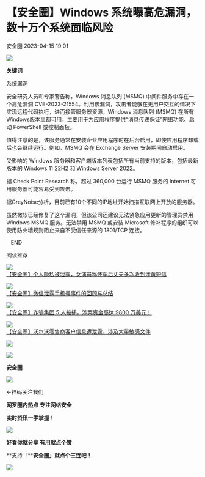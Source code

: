 #  【安全圈】Windows 系统曝高危漏洞，数十万个系统面临风险   
 安全圈   2023-04-15 19:01  
  
![](https://mmbiz.qpic.cn/mmbiz_jpg/aBHpjnrGylgSxa9I02IBd3bgLEhwfJCeRibw3LEjMujeAhD2CvyiaVCZJVHGHODbkPx3pViaX0sAibZsDun6sicUzdQ/640?wx_fmt=jpeg "")  
  
  
**关键词**  
  
  
  
系统漏洞  
  
  
安全研究人员和专家警告称，Windows 消息队列 (MSMQ) 中间件服务中存在一个高危漏洞 CVE-2023-21554。利用该漏洞，攻击者能够在无用户交互的情况下实现远程代码执行，进而接管服务器资源。Windows 消息队列 (MSMQ) 在所有Windows版本里都可用，主要用于为应用程序提供“消息传递保证”网络功能、启动 PowerShell 或控制面板。  
  
值得注意的是，该服务通常在安装企业应用程序时在后台启用，即使应用程序卸载后也会继续运行。例如，MSMQ 会在 Exchange Server 安装期间自动启用。  
  
受影响的 Windows 服务器和客户端版本列表包括所有当前支持的版本，包括最新版本的 Windows 11 22H2 和 Windows Server 2022。  
  
据 Check Point Research 称，超过 360,000 台运行 MSMQ 服务的 Internet 可用服务器可能容易受到攻击。  
  
据GreyNoise分析，目前已有10个不同的IP地址开始扫描互联网上开放的服务器。  
  
虽然微软已经修复了这个漏洞，但该公司还建议无法紧急应用更新的管理员禁用 Windows MSMQ 服务。无法禁用 MSMQ 或安装 Microsoft 修补程序的组织可以使用防火墙规则阻止来自不受信任来源的 1801/TCP 连接。  
  
  
   END    
  
  
阅读推荐  
  
  
![](https://mmbiz.qpic.cn/mmbiz_jpg/aBHpjnrGylgK8EUY32CkusajGCN1edz7tqJpJmTYaqy8Lr69ypJ8O0ZZExx9HeQhUxXXUkr4R4V7dmMKH4fooQ/640?wx_fmt=jpeg "")  
[【安全圈】个人隐私被泄露，女演员称怀孕后丈夫多次收到涉黄短信](http://mp.weixin.qq.com/s?__biz=MzIzMzE4NDU1OQ==&mid=2652032409&idx=1&sn=7547db1aa785fd7fa1f8f53d0cfbbbe4&chksm=f36fe1d9c41868cf2f6c7e85f4d5e85b13a046d2a8dff9df4c17f88aa5f4c2e96fb9a2849759&scene=21#wechat_redirect)  
  
  
  
![](https://mmbiz.qpic.cn/mmbiz_jpg/aBHpjnrGylgK8EUY32CkusajGCN1edz7ozdiaibvLBxjgQoelxsicyOP1ibM5yn1EgWktbgIfyjSqwlolUSrOoSn4w/640?wx_fmt=jpeg "")  
[【安全圈】微信泄露手机号事件的回顾与总结](http://mp.weixin.qq.com/s?__biz=MzIzMzE4NDU1OQ==&mid=2652032409&idx=2&sn=8db19a472a78560abf7a4cdcf0c0de57&chksm=f36fe1d9c41868cffef9fb8b552efc3a8818239db6fb9e9aa09ff45c7a9c6702557f1aa27363&scene=21#wechat_redirect)  
  
  
  
![](https://mmbiz.qpic.cn/mmbiz_jpg/aBHpjnrGylgK8EUY32CkusajGCN1edz76icYW9pwB1J1dXWuibjOwbdrMsuPRoqxh292Vg8SyGFCYSgEL64lmRZg/640?wx_fmt=jpeg "")  
[【安全圈】诈骗集团 5 人被捕，涉案资金高达 9800 万美元！](http://mp.weixin.qq.com/s?__biz=MzIzMzE4NDU1OQ==&mid=2652032409&idx=3&sn=9ef65e5e6c620b29ade7392866375feb&chksm=f36fe1d9c41868cfaa7521e9a326a20f84cd5d1c1f7b89d1ccc037eb05efcd3426fe0a2f8698&scene=21#wechat_redirect)  
  
  
  
![](https://mmbiz.qpic.cn/mmbiz_jpg/aBHpjnrGylgK8EUY32CkusajGCN1edz7OONdngOJheNP6zibxXQ83ACyGqQeaUZYlt4M4VJazx6hAibwol00fW7A/640?wx_fmt=jpeg "")  
[【安全圈】沃尔沃零售商客户信息遭泄露，涉及大量敏感文件](http://mp.weixin.qq.com/s?__biz=MzIzMzE4NDU1OQ==&mid=2652032409&idx=4&sn=02bb2ca296e91d40455267cabe7d0251&chksm=f36fe1d9c41868cf29409b4866c0aac1e6956766c5d1db9b22a548cfcc359833b8889a79fec6&scene=21#wechat_redirect)  
  
  
  
![](https://mmbiz.qpic.cn/mmbiz_gif/aBHpjnrGylgeVsVlL5y1RPJfUdozNyCEft6M27yliapIdNjlcdMaZ4UR4XxnQprGlCg8NH2Hz5Oib5aPIOiaqUicDQ/640?wx_fmt=gif "")  
  
  
  
![](https://mmbiz.qpic.cn/mmbiz_png/aBHpjnrGylgeVsVlL5y1RPJfUdozNyCEDQIyPYpjfp0XDaaKjeaU6YdFae1iagIvFmFb4djeiahnUy2jBnxkMbaw/640?wx_fmt=png "")  
  
**安全圈**  
  
![](https://mmbiz.qpic.cn/mmbiz_gif/aBHpjnrGylgeVsVlL5y1RPJfUdozNyCEft6M27yliapIdNjlcdMaZ4UR4XxnQprGlCg8NH2Hz5Oib5aPIOiaqUicDQ/640?wx_fmt=gif "")  
  
  
←扫码关注我们  
  
**网罗圈内热点 专注网络安全**  
  
**实时资讯一手掌握！**  
  
  
![](https://mmbiz.qpic.cn/mmbiz_gif/aBHpjnrGylgeVsVlL5y1RPJfUdozNyCE3vpzhuku5s1qibibQjHnY68iciaIGB4zYw1Zbl05GQ3H4hadeLdBpQ9wEA/640?wx_fmt=gif "")  
  
**好看你就分享 有用就点个赞**  
  
**支持「****安全圈」就点个三连吧！**  
  
![](https://mmbiz.qpic.cn/mmbiz_gif/aBHpjnrGylgeVsVlL5y1RPJfUdozNyCE3vpzhuku5s1qibibQjHnY68iciaIGB4zYw1Zbl05GQ3H4hadeLdBpQ9wEA/640?wx_fmt=gif "")  
  
  
